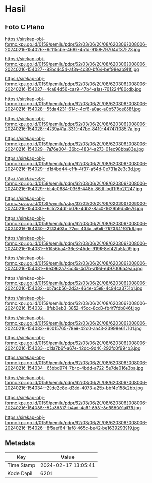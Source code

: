 # Hasil

## Foto C Plano

https://sirekap-obj-formc.kpu.go.id/0159/pemilu/pdpr/62/03/06/20/08/6203062008006-20240216-154026--9c115cbe-4689-451d-9158-79704df37923.jpg

https://sirekap-obj-formc.kpu.go.id/0159/pemilu/pdpr/62/03/06/20/08/6203062008006-20240216-154027--82bc4c54-af3a-4c30-bf64-bef98eab911f.jpg

https://sirekap-obj-formc.kpu.go.id/0159/pemilu/pdpr/62/03/06/20/08/6203062008006-20240216-154027--4da84d56-caa9-47b4-a1aa-761224f80cdb.jpg

https://sirekap-obj-formc.kpu.go.id/0159/pemilu/pdpr/62/03/06/20/08/6203062008006-20240216-154028--55da4231-614c-4cf6-a0ad-a0b573ce858f.jpg

https://sirekap-obj-formc.kpu.go.id/0159/pemilu/pdpr/62/03/06/20/08/6203062008006-20240216-154028--4739a41a-3310-47bc-8410-44747f085f7a.jpg

https://sirekap-obj-formc.kpu.go.id/0159/pemilu/pdpr/62/03/06/20/08/6203062008006-20240216-154029--7a76e004-36bc-4834-a273-01ec98bba83e.jpg

https://sirekap-obj-formc.kpu.go.id/0159/pemilu/pdpr/62/03/06/20/08/6203062008006-20240216-154029--d1d4bd44-c1fb-4f37-a54d-0e731a2e3d3d.jpg

https://sirekap-obj-formc.kpu.go.id/0159/pemilu/pdpr/62/03/06/20/08/6203062008006-20240216-154029--bb4c0684-0368-448b-86df-bdf1f6b20247.jpg

https://sirekap-obj-formc.kpu.go.id/0159/pemilu/pdpr/62/03/06/20/08/6203062008006-20240216-154030--6d5234df-b076-4db2-8ac0-1629b9d58e76.jpg

https://sirekap-obj-formc.kpu.go.id/0159/pemilu/pdpr/62/03/06/20/08/6203062008006-20240216-154030--2733d93e-77de-494a-a6c5-7573841f07b8.jpg

https://sirekap-obj-formc.kpu.go.id/0159/pemilu/pdpr/62/03/06/20/08/6203062008006-20240216-154031--51056ba4-36e3-45de-9196-8ef42fa5fa09.jpg

https://sirekap-obj-formc.kpu.go.id/0159/pemilu/pdpr/62/03/06/20/08/6203062008006-20240216-154031--9e0962a7-5c3b-4d7b-a19d-e497006a4ea5.jpg

https://sirekap-obj-formc.kpu.go.id/0159/pemilu/pdpr/62/03/06/20/08/6203062008006-20240216-154032--bb7acb56-2d3a-464e-b5e8-4c94ca3751b1.jpg

https://sirekap-obj-formc.kpu.go.id/0159/pemilu/pdpr/62/03/06/20/08/6203062008006-20240216-154032--8feb0eb3-3852-45cc-8cd3-fb4f7fdb846f.jpg

https://sirekap-obj-formc.kpu.go.id/0159/pemilu/pdpr/62/03/06/20/08/6203062008006-20240216-154033--90015765-78e9-42c0-aa43-23998e612101.jpg

https://sirekap-obj-formc.kpu.go.id/0159/pemilu/pdpr/62/03/06/20/08/6203062008006-20240216-154033--c1da7b6f-a67e-42dc-9d40-292fc0f994b3.jpg

https://sirekap-obj-formc.kpu.go.id/0159/pemilu/pdpr/62/03/06/20/08/6203062008006-20240216-154034--65bbd974-7b4c-4bdd-a722-5e7de016a3ba.jpg

https://sirekap-obj-formc.kpu.go.id/0159/pemilu/pdpr/62/03/06/20/08/6203062008006-20240216-154034--29de2c8e-d3dd-4073-a25b-bbf4e158e2bb.jpg

https://sirekap-obj-formc.kpu.go.id/0159/pemilu/pdpr/62/03/06/20/08/6203062008006-20240216-154035--82a36317-b4ad-4a5f-8931-3e558091a575.jpg

https://sirekap-obj-formc.kpu.go.id/0159/pemilu/pdpr/62/03/06/20/08/6203062008006-20240216-154026--8f5aef64-1af8-465c-be42-be1639293919.jpg


## Metadata

| Key        | Value               |
| ---------- | ------------------- |
| Time Stamp | 2024-02-17 13:05:41 |
| Kode Dapil | 6201                |



